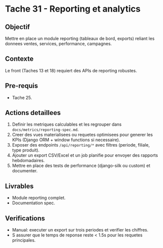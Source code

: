 # Tache 31 - Reporting et analytics

## Objectif
Mettre en place un module reporting (tableaux de bord, exports) reliant les donnees ventes, services, performance, campagnes.

## Contexte
Le front (Taches 13 et 18) requiert des APIs de reporting robustes.

## Pre-requis
- Tache 25.

## Actions detaillees
1. Definir les metriques calculables et les regrouper dans `docs/metrics/reporting-spec.md`.
2. Creer des vues materialisees ou requetes optimisees pour generer les KPIs (Django ORM + window functions si necessaire).
3. Exposer des endpoints `/api/reporting/*` avec filtres (periode, filiale, type produit).
4. Ajouter un export CSV/Excel et un job planifie pour envoyer des rapports hebdomadaires.
5. Mettre en place des tests de performance (django-silk ou custom) et documenter.

## Livrables
- Module reporting complet.
- Documentation spec.

## Verifications
- Manual: executer un export sur trois periodes et verifier les chiffres.
- S assurer que le temps de reponse reste < 1.5s pour les requetes principales.

